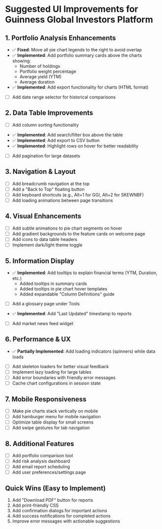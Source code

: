 # Suggested UI Improvements for Guinness Global Investors Platform

## 1. Portfolio Analysis Enhancements
- ✅ **Fixed**: Move all pie chart legends to the right to avoid overlap
- ✅ **Implemented**: Add portfolio summary cards above the charts showing:
  - Number of holdings
  - Portfolio weight percentage
  - Average yield (YTM)
  - Average duration
- ✅ **Implemented**: Add export functionality for charts (HTML format)
- [ ] Add date range selector for historical comparisons

## 2. Data Table Improvements
- [ ] Add column sorting functionality
- ✅ **Implemented**: Add search/filter box above the table
- ✅ **Implemented**: Add export to CSV button
- ✅ **Implemented**: Highlight rows on hover for better readability
- [ ] Add pagination for large datasets

## 3. Navigation & Layout
- [ ] Add breadcrumb navigation at the top
- [ ] Add a "Back to Top" floating button
- [ ] Add keyboard shortcuts (e.g., Alt+1 for GGI, Alt+2 for SKEWNBF)
- [ ] Add loading animations between page transitions

## 4. Visual Enhancements
- [ ] Add subtle animations to pie chart segments on hover
- [ ] Add gradient backgrounds to the feature cards on welcome page
- [ ] Add icons to data table headers
- [ ] Implement dark/light theme toggle

## 5. Information Display
- ✅ **Implemented**: Add tooltips to explain financial terms (YTM, Duration, etc.)
  - Added tooltips in summary cards
  - Added tooltips in pie chart hover templates
  - Added expandable "Column Definitions" guide
- [ ] Add a glossary page under Tools
- ✅ **Implemented**: Add "Last Updated" timestamp to reports
- [ ] Add market news feed widget

## 6. Performance & UX
- ✅ **Partially Implemented**: Add loading indicators (spinners) while data loads
- [ ] Add skeleton loaders for better visual feedback
- [ ] Implement lazy loading for large tables
- [ ] Add error boundaries with friendly error messages
- [ ] Cache chart configurations in session state

## 7. Mobile Responsiveness
- [ ] Make pie charts stack vertically on mobile
- [ ] Add hamburger menu for mobile navigation
- [ ] Optimize table display for small screens
- [ ] Add swipe gestures for tab navigation

## 8. Additional Features
- [ ] Add portfolio comparison tool
- [ ] Add risk analysis dashboard
- [ ] Add email report scheduling
- [ ] Add user preferences/settings page

## Quick Wins (Easy to Implement)
1. Add "Download PDF" button for reports
2. Add print-friendly CSS
3. Add confirmation dialogs for important actions
4. Add success notifications for completed actions
5. Improve error messages with actionable suggestions